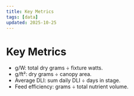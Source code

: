 ```yaml
---
title: Key Metrics
tags: [data]
updated: 2025-10-25
---
```

# Key Metrics

- g/W: total dry grams ÷ fixture watts.  
- g/ft²: dry grams ÷ canopy area.  
- Average DLI: sum daily DLI ÷ days in stage.  
- Feed efficiency: grams ÷ total nutrient volume.

